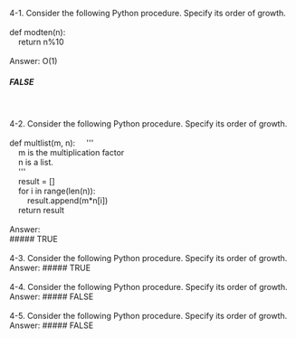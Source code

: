 4-1. Consider the following Python procedure. Specify its order of growth.  
<br />
def modten(n):    
&nbsp;&nbsp;&nbsp;&nbsp;return n%10  
<br />
Answer: O(1)     
##### FALSE    
<br />
<br />
4-2. Consider the following Python procedure. Specify its order of growth.       
<br /><br /> 
def multlist(m, n):  
&nbsp;&nbsp;&nbsp;&nbsp;'''<br />  
&nbsp;&nbsp;&nbsp;&nbsp;m is the multiplication factor<br />  
&nbsp;&nbsp;&nbsp;&nbsp;n is a list.<br />     
&nbsp;&nbsp;&nbsp;&nbsp;''' <br />     
&nbsp;&nbsp;&nbsp;&nbsp;result = [] <br />    
&nbsp;&nbsp;&nbsp;&nbsp;for i in range(len(n)): <br />   
&nbsp;&nbsp;&nbsp;&nbsp;&nbsp;&nbsp;&nbsp;&nbsp;result.append(m&ast;n[i])<br />      
&nbsp;&nbsp;&nbsp;&nbsp;return result <br />        
<br />
Answer: <br />      
##### TRUE   
<br />
<br />
4-3. Consider the following Python procedure. Specify its order of growth.        
Answer:   
##### TRUE     
<br />
<br />
4-4. Consider the following Python procedure. Specify its order of growth.    
Answer:    
##### FALSE     
<br />
<br />
4-5. Consider the following Python procedure. Specify its order of growth.    
Answer:    
##### FALSE   
